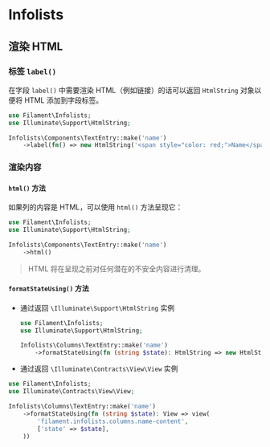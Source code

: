 # Infolists

## 渲染 HTML

### 标签 `label()`

在字段 `label()` 中需要渲染 HTML（例如链接）的话可以返回 `HtmlString` 对象以便将 HTML 添加到字段标签。

```php
use Filament\Infolists;
use Illuminate\Support\HtmlString;
 
Infolists\Components\TextEntry::make('name')
    ->label(fn() => new HtmlString('<span style="color: red;">Name</span>'))
```


### 渲染内容

#### `html()` 方法

如果列的内容是 HTML，可以使用 `html()` 方法呈现它：

```php
use Filament\Infolists;
use Illuminate\Support\HtmlString;
 
Infolists\Components\TextEntry::make('name')
    ->html()
```

> HTML 将在呈现之前对任何潜在的不安全内容进行清理。

#### `formatStateUsing()` 方法

- 通过返回 `\Illuminate\Support\HtmlString` 实例

    ```php
    use Filament\Infolists;
    use Illuminate\Support\HtmlString;

    Infolists\Columns\TextEntry::make('name')
        ->formatStateUsing(fn (string $state): HtmlString => new HtmlString($state)) 
    ```
  
- 通过返回 `\Illuminate\Contracts\View\View` 实例

```php
use Filament\Infolists;
use Illuminate\Contracts\View\View;
 
Infolists\Columns\TextEntry::make('name')
    ->formatStateUsing(fn (string $state): View => view( 
        'filament.infolists.columns.name-content', 
        ['state' => $state], 
    )) 
```